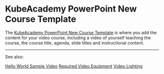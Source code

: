 # KubeAcademy PowerPoint New Course Template

The [KubeAcademy PowerPoint New Course Template](https://drive.google.com/file/d/1hD6-2eKwSTa1WJKSJq_mj3NRS3K_5HOD/view?usp=sharing) is where you add the content for your video course, including a video of yourself teaching the course, the course title, agenda, slide titles and instructional content.

---- 

See also:

[Hello World Sample Video](contributors-guide/contributor-onboarding/hello-world-sample-video.md)
[Required Video Equipment](contributors-guide/video-recording-guide/required-video-equipment.md)
[Video Lighting](contributors-guide/video-recording-guide/video-lighting.md)

